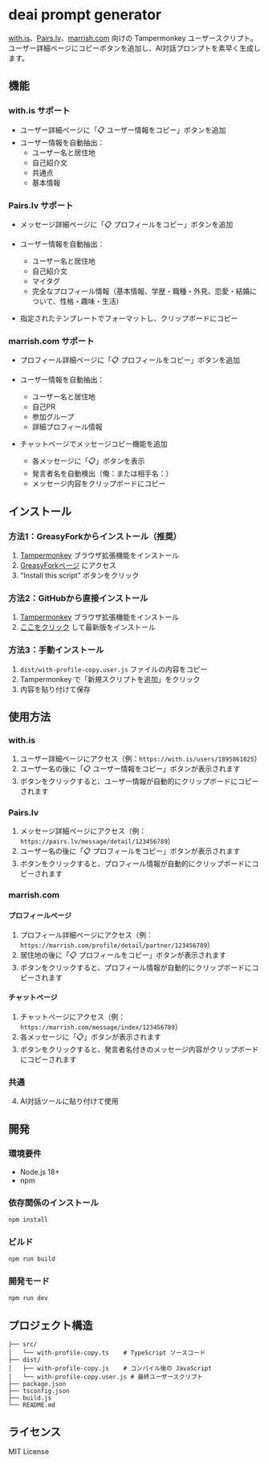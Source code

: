 # deai prompt generator

[with.is](https://with.is)、[Pairs.lv](https://pairs.lv)、[marrish.com](https://marrish.com) 向けの Tampermonkey ユーザースクリプト。ユーザー詳細ページにコピーボタンを追加し、AI対話プロンプトを素早く生成します。

## 機能

### with.is サポート
- ユーザー詳細ページに「📋 ユーザー情報をコピー」ボタンを追加
- ユーザー情報を自動抽出：
  - ユーザー名と居住地
  - 自己紹介文
  - 共通点
  - 基本情報

### Pairs.lv サポート
- メッセージ詳細ページに「📋 プロフィールをコピー」ボタンを追加
- ユーザー情報を自動抽出：
  - ユーザー名と居住地
  - 自己紹介文
  - マイタグ
  - 完全なプロフィール情報（基本情報、学歴・職種・外見、恋愛・結婚について、性格・趣味・生活）

- 指定されたテンプレートでフォーマットし、クリップボードにコピー

### marrish.com サポート
- プロフィール詳細ページに「📋 プロフィールをコピー」ボタンを追加
- ユーザー情報を自動抽出：
  - ユーザー名と居住地
  - 自己PR
  - 参加グループ
  - 詳細プロフィール情報

- チャットページでメッセージコピー機能を追加
  - 各メッセージに「📋」ボタンを表示
  - 発言者名を自動検出（俺：または相手名：）
  - メッセージ内容をクリップボードにコピー

## インストール

### 方法1：GreasyForkからインストール（推奨）
1. [Tampermonkey](https://www.tampermonkey.net/) ブラウザ拡張機能をインストール
2. [GreasyForkページ](https://greasyfork.org/scripts/552862-with-profile-copy) にアクセス
3. "Install this script" ボタンをクリック

### 方法2：GitHubから直接インストール
1. [Tampermonkey](https://www.tampermonkey.net/) ブラウザ拡張機能をインストール
2. [ここをクリック](https://github.com/thelastfantasy/with-profile-copy/raw/dist/script.user.js) して最新版をインストール

### 方法3：手動インストール
1. `dist/with-profile-copy.user.js` ファイルの内容をコピー
2. Tampermonkey で「新規スクリプトを追加」をクリック
3. 内容を貼り付けて保存

## 使用方法

### with.is
1. ユーザー詳細ページにアクセス（例：`https://with.is/users/1895861025`）
2. ユーザー名の後に「📋 ユーザー情報をコピー」ボタンが表示されます
3. ボタンをクリックすると、ユーザー情報が自動的にクリップボードにコピーされます

### Pairs.lv
1. メッセージ詳細ページにアクセス（例：`https://pairs.lv/message/detail/123456789`）
2. ユーザー名の後に「📋 プロフィールをコピー」ボタンが表示されます
3. ボタンをクリックすると、プロフィール情報が自動的にクリップボードにコピーされます

### marrish.com
#### プロフィールページ
1. プロフィール詳細ページにアクセス（例：`https://marrish.com/profile/detail/partner/123456789`）
2. 居住地の後に「📋 プロフィールをコピー」ボタンが表示されます
3. ボタンをクリックすると、プロフィール情報が自動的にクリップボードにコピーされます

#### チャットページ
1. チャットページにアクセス（例：`https://marrish.com/message/index/123456789`）
2. 各メッセージに「📋」ボタンが表示されます
3. ボタンをクリックすると、発言者名付きのメッセージ内容がクリップボードにコピーされます

### 共通
4. AI対話ツールに貼り付けて使用

## 開発

### 環境要件
- Node.js 18+
- npm

### 依存関係のインストール
```bash
npm install
```

### ビルド
```bash
npm run build
```

### 開発モード
```bash
npm run dev
```

## プロジェクト構造

```
├── src/
│   └── with-profile-copy.ts    # TypeScript ソースコード
├── dist/
│   ├── with-profile-copy.js    # コンパイル後の JavaScript
│   └── with-profile-copy.user.js # 最終ユーザースクリプト
├── package.json
├── tsconfig.json
├── build.js
└── README.md
```

## ライセンス

MIT License